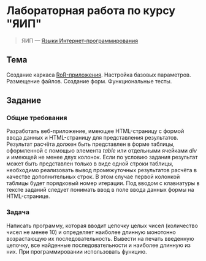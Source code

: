 # Лабораторная работа по курсу "ЯИП"

> ЯИП — [Языки Интернет-программирования][1] 

## Тема

Создание каркаса [RoR-приложения][2]. Настройка базовых
параметров. Размещение файлов. Создание форм.
Функциональные тесты.

## Задание

### Общие требования

Разработать веб-приложение, имеющее HTML-страницу с формой ввода данных и HTML-страницу для представления результатов. Результат расчёта должен быть представлен в форме таблицы, оформленной с помощью элемента *table* или отдельными ячейками *div* и имеющей не менее двух колонок. Если по условию задания результат может быть представлен только в виде одной строки таблицы, необходимо реализовать вывод промежуточных результатов расчёта в качестве дополнительных строк. В этом случае первой колонкой таблицы будет порядковый номер итерации.
Под вводом с клавиатуры в тексте заданий следует понимать ввод в поле ввода данных формы на HTML-странице.

### Задача

Написать программу, которая вводит цепочку целых чисел (количество чисел не менее 10) и определяет наиболее длинную монотонно возрастающую их последовательность. Вывести на печать введенную цепочку, все найденные последовательности и наиболее длинную из них. При программировании использовать функцию.

[1]: <https://e-learning.bmstu.ru/iu6/course/view.php?id=119> "Курс \"ЯИП\" на сайте ведущей кафедры"
[2]: <https://guides.rubyonrails.org/v6.1/> "Ruby on Rails"
